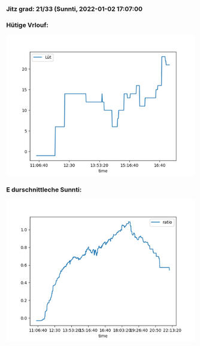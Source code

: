 ### Jitz grad: 21/33 (Sunnti, 2022-01-02 17:07:00

### Hütige Vrlouf:
![Graph](Today.png)

### E durschnittleche Sunnti:
![Graph](Sunnti.png)